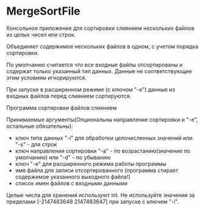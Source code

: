 # MergeSortFile
Консольное приложение для сортировки слиянием нескольких файлов из целых чисел или строк.

Объединяет содержимое нескольких файлов в одном, с учетом порядка сортировки.

По умолчанию считается что все входные файлы отсортированы и содержат только указанный тип данных.
Данные не соответствующие этим условиям игнорируются.

При запуске в расширенном режиме (с ключом "-е") данные из входных файлов перед слиянием сортируются.



 Программа сортировки файлов слиянием
 
 Принимаемые аргументы(Опциональны направление сортировки и "-е", остальные обязательны):
 * ключ типа данных "-i" для обработки целочисленных значений или "-s" - для строк
 * ключ направления сортировки "-a" - по возрастанию(значение по умолчанию) или "-d" - по убыванию
 * ключ "-е" для расширенного режима работы программы
 * имя файла для записи отсортированного (программа стирает содержимое указанного выходного файла!)
 * список имен файлов с входными данными
 
 
 Целые числа для хранения используют int. Не используйте значения за пределами [-2147483648 2147483647] при запуске с ключем "-i".
 
